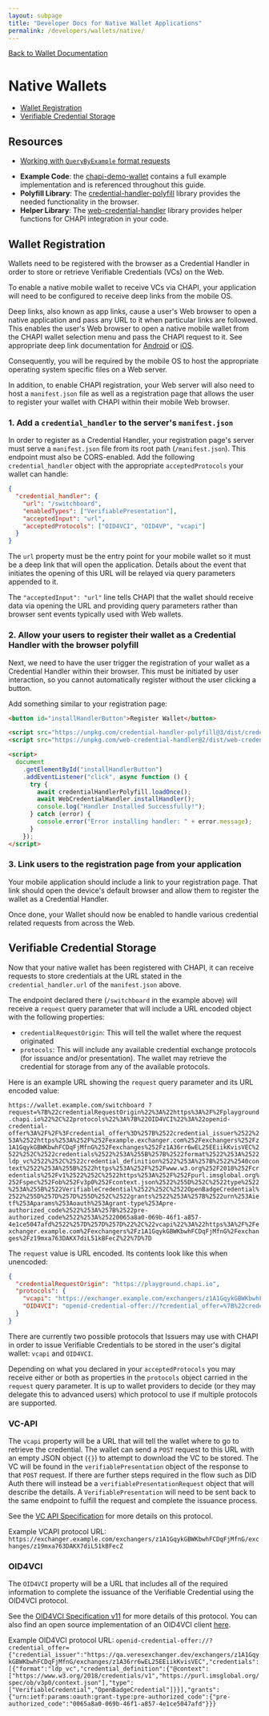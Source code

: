 ```yaml
---
layout: subpage
title: "Developer Docs for Native Wallet Applications"
permalink: /developers/wallets/native/
---
```


[Back to Wallet Documentation](../)

# Native Wallets

- [Wallet Registration](#wallet-registration)
- [Verifiable Credential Storage](#verifiable-credential-storage)

## Resources

- [Working with `QueryByExample` format requests](querybyexample)

* **Example Code**: the
  [chapi-demo-wallet](https://github.com/credential-handler/chapi-demo-wallet)
  contains a full example implementation and is referenced throughout this
  guide.
* **Polyfill Library**: The
  [credential-handler-polyfill](https://github.com/credential-handler/credential-handler-polyfill)
  library provides the needed functionality in the browser.
* **Helper Library**: The
  [web-credential-handler](https://github.com/credential-handler/web-credential-handler)
  library provides helper functions for CHAPI integration in your code.

## Wallet Registration

Wallets need to be registered with the browser as a Credential Handler in order
to store or retrieve Verifiable Credentials (VCs) on the Web.

To enable a native mobile wallet to receive VCs via CHAPI, your application will
need to be configured to receive deep links from the mobile OS.

Deep links, also known as app links, cause a user's Web browser to open a native
application and pass any URL to it when particular links are followed. This
enables the user's Web browser to open a native mobile wallet from the CHAPI
wallet selection menu and pass the CHAPI request to it. See appropriate deep
link documentation for
[Android](https://developer.android.com/training/app-links/deep-linking) or
[iOS](https://developer.apple.com/documentation/xcode/allowing-apps-and-websites-to-link-to-your-content?language=objc).

Consequently, you will be required by the mobile OS to host the appropriate
operating system specific files on a Web server.

In addition, to enable CHAPI registration, your Web server will also need to
host a `manifest.json` file as well as a registration page that allows the user
to register your wallet with CHAPI within their mobile Web browser.

### 1. Add a `credential_handler` to the server's `manifest.json`

In order to register as a Credential Handler, your registration page's server
must serve a `manifest.json` file from its root path (`/manifest.json`). This
endpoint must also be CORS-enabled. Add the following `credential_handler`
object with the appropriate `acceptedProtocols` your wallet can handle:

```json
{
  "credential_handler": {
    "url": "/switchboard",
    "enabledTypes": ["VerifiablePresentation"],
    "acceptedInput": "url",
    "acceptedProtocols": ["OID4VCI", "OID4VP", "vcapi"]
  }
}
```

The `url` property must be the entry point for your mobile wallet so it must be
a deep link that will open the application. Details about the event that
initiates the opening of this URL will be relayed via query parameters appended
to it.

The `"acceptedInput": "url"` line tells CHAPI that the wallet should receive
data via opening the URL and providing query parameters rather than browser sent
events typically used with Web wallets.

### 2. Allow your users to register their wallet as a Credential Handler with the browser polyfill

Next, we need to have the user trigger the registration of your wallet as a
Credential Handler within their browser. This must be initiated by user
interaction, so you cannot automatically register without the user clicking a
button.

Add something similar to your registration page:

```html
<button id="installHandlerButton">Register Wallet</button>

<script src="https://unpkg.com/credential-handler-polyfill@3/dist/credential-handler-polyfill.min.js"></script>
<script src="https://unpkg.com/web-credential-handler@2/dist/web-credential-handler.min.js"></script>

<script>
  document
    .getElementById("installHandlerButton")
    .addEventListener("click", async function () {
      try {
        await credentialHandlerPolyfill.loadOnce();
        await WebCredentialHandler.installHandler();
        console.log("Handler Installed Successfully!");
      } catch (error) {
        console.error("Error installing handler: " + error.message);
      }
    });
</script>
```

### 3. Link users to the registration page from your application

Your mobile application should include a link to your registration page. That
link should open the device's default browser and allow them to register the
wallet as a Credential Handler.

Once done, your Wallet should now be enabled to handle various credential
related requests from across the Web.

## Verifiable Credential Storage

Now that your native wallet has been registered with CHAPI, it can receive
requests to store credentials at the URL stated in the `credential_handler.url`
of the `manifest.json` above.

The endpoint declared there (`/switchboard` in the example above) will receive a
`request` query parameter that will include a URL encoded object with the
following properties:

- `credentialRequestOrigin`: This will tell the wallet where the request
  originated
- `protocols`: This will include any available credential exchange protocols
  (for issuance and/or presentation). The wallet may retrieve the credential for
  storage from any of the available protocols.

Here is an example URL showing the `request` query parameter and its URL encoded
value:

<pre><code style="white-space: normal;overflow: auto;word-break: break-word;">
https://wallet.example.com/switchboard
?request=%7B%22credentialRequestOrigin%22%3A%22https%3A%2F%2Fplayground.chapi.io%22%2C%22protocols%22%3A%7B%22OID4VCI%22%3A%22openid-credential-offer%3A%2F%2F%3Fcredential_offer%3D%257B%2522credential_issuer%2522%253A%2522https%253A%252F%252Fexample.exchanger.com%252Fexchangers%252Fz1A1GqykGBWKbwhFCDqFjMfnG%252Fexchanges%252Fz1A36rr6wEL25EEiikKvisVEC%2522%252C%2522credentials%2522%253A%255B%257B%2522format%2522%253A%2522ldp_vc%2522%252C%2522credential_definition%2522%253A%257B%2522%2540context%2522%253A%255B%2522https%253A%252F%252Fwww.w3.org%252F2018%252Fcredentials%252Fv1%2522%252C%2522https%253A%252F%252Fpurl.imsglobal.org%252Fspec%252Fob%252Fv3p0%252Fcontext.json%2522%255D%252C%2522type%2522%253A%255B%2522VerifiableCredential%2522%252C%2522OpenBadgeCredential%2522%255D%257D%257D%255D%252C%2522grants%2522%253A%257B%2522urn%253Aietf%253Aparams%253Aoauth%253Agrant-type%253Apre-authorized_code%2522%253A%257B%2522pre-authorized_code%2522%253A%25220065a8a0-069b-46f1-a857-4e1ce5047afd%2522%257D%257D%257D%22%2C%22vcapi%22%3A%22https%3A%2F%2Fexchanger.example.com%2Fexchangers%2Fz1A1GqykGBWKbwhFCDqFjMfnG%2Fexchanges%2Fz19mxa763DAKX7diL51kBFecZ%22%7D%7D
</code></pre>

The `request` value is URL encoded. Its contents look like this when unencoded:

```json
{
  "credentialRequestOrigin": "https://playground.chapi.io",
  "protocols": {
    "vcapi": "https://exchanger.example.com/exchangers/z1A1GqykGBWKbwhFCDqFjMfnG/exchanges/z19mxa763DAKX7diL51kBFecZ",
    "OID4VCI": "openid-credential-offer://?credential_offer=%7B%22credential_issuer%22%3A%22https%3A%2F%2Fexample.exchanger.com%2Fexchangers%2Fz1A1GqykGBWKbwhFCDqFjMfnG%2Fexchanges%2Fz1A36rr6wEL25EEiikKvisVEC%22%2C%22credentials%22%3A%5B%7B%22format%22%3A%22ldp_vc%22%2C%22credential_definition%22%3A%7B%22%40context%22%3A%5B%22https%3A%2F%2Fwww.w3.org%2F2018%2Fcredentials%2Fv1%22%2C%22https%3A%2F%2Fpurl.imsglobal.org%2Fspec%2Fob%2Fv3p0%2Fcontext.json%22%5D%2C%22type%22%3A%5B%22VerifiableCredential%22%2C%22OpenBadgeCredential%22%5D%7D%7D%5D%2C%22grants%22%3A%7B%22urn%3Aietf%3Aparams%3Aoauth%3Agrant-type%3Apre-authorized_code%22%3A%7B%22pre-authorized_code%22%3A%220065a8a0-069b-46f1-a857-4e1ce5047afd%22%7D%7D%7D"
  }
}
```

There are currently two possible protocols that Issuers may use with CHAPI in
order to issue Verifiable Credentials to be stored in the user's digital wallet:
`vcapi` and `OID4VCI`.

Depending on what you declared in your `acceptedProtocols` you may receive
either or both as properties in the `protocols` object carried in the `request`
query parameter. It is up to wallet providers to decide (or they may delegate
this to advanced users) which protocol to use if multiple protocols are
supported.

### VC-API

The `vcapi` property will be a URL that will tell the wallet where to go to
retrieve the credential. The wallet can send a `POST` request to this URL with
an empty JSON object (`{}`) to attempt to download the VC to be stored. The VC
will be found in the `verifiablePresentation` object of the response to that
`POST` request. If there are further steps required in the flow such as DID Auth
there will instead be a `verifiablePresentationRequest` object that will
describe the details. A `VerifiablePresentation` will need to be sent back to
the same endpoint to fulfill the request and complete the issuance process.

See the [VC API Specification](https://w3c-ccg.github.io/vc-api/) for more
details on this protocol.

Example VCAPI protocol URL:
`https://exchanger.example.com/exchangers/z1A1GqykGBWKbwhFCDqFjMfnG/exchanges/z19mxa763DAKX7diL51kBFecZ`

### OID4VCI

The `OID4VCI` property will be a URL that includes all of the required
information to complete the issuance of the Verifiable Credential using the
OID4VCI protocol.

See the
[OID4VCI Specification v11](https://openid.net/specs/openid-4-verifiable-credential-issuance-1_0.html)
for more details of this protocol. You can also find an open source
implementation of an OID4VCI client
[here](https://github.com/digitalbazaar/oid4-client).

Example OID4VCI protocol URL:
`openid-credential-offer://?credential_offer={"credential_issuer":"https://qa.veresexchanger.dev/exchangers/z1A1GqykGBWKbwhFCDqFjMfnG/exchanges/z1A36rr6wEL25EEiikKvisVEC","credentials":[{"format":"ldp_vc","credential_definition":{"@context":["https://www.w3.org/2018/credentials/v1","https://purl.imsglobal.org/spec/ob/v3p0/context.json"],"type":["VerifiableCredential","OpenBadgeCredential"]}}],"grants":{"urn:ietf:params:oauth:grant-type:pre-authorized_code":{"pre-authorized_code":"0065a8a0-069b-46f1-a857-4e1ce5047afd"}}}`
